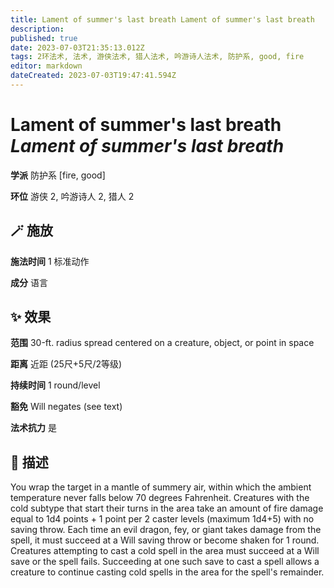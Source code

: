 ```yaml
---
title: Lament of summer's last breath Lament of summer's last breath
description: 
published: true
date: 2023-07-03T21:35:13.012Z
tags: 2环法术, 法术, 游侠法术, 猎人法术, 吟游诗人法术, 防护系, good, fire
editor: markdown
dateCreated: 2023-07-03T19:47:41.594Z
---
```


# **Lament of summer's last breath** *Lament of summer's last breath*

**学派** 防护系 \[fire, good\] 

**环位** 游侠 2, 吟游诗人 2, 猎人 2

## 🪄 施放

**施法时间** 1 标准动作

**成分** 语言

## ✨ 效果  

**范围** 30-ft. radius spread centered on a creature, object, or point in space

**距离** 近距 (25尺+5尺/2等级)  

**持续时间** 1 round/level 

**豁免** Will negates (see text)

**法术抗力** 是

## 📖 描述

You wrap the target in a mantle of summery air, within which the ambient temperature never falls below 70 degrees Fahrenheit. Creatures with the cold subtype that start their turns in the area take an amount of fire damage equal to 1d4 points + 1 point per 2 caster levels (maximum 1d4+5) with no saving throw. Each time an evil dragon, fey, or giant takes damage from the spell, it must succeed at a Will saving throw or become shaken for 1 round. Creatures attempting to cast a cold spell in the area must succeed at a Will save or the spell fails. Succeeding at one such save to cast a spell allows a creature to continue casting cold spells in the area for the spell's remainder.
    
